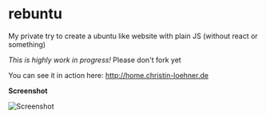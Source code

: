 # rebuntu
My private try to create a ubuntu like website with plain JS (without react or something)

*This is highly work in progress!* Please don't fork yet

You can see it in action here: http://home.christin-loehner.de

**Screenshot**

![Screenshot](https://raw.githubusercontent.com/christinloehner/rebuntu/main/img/ubuntu-im-browser-01.png)

